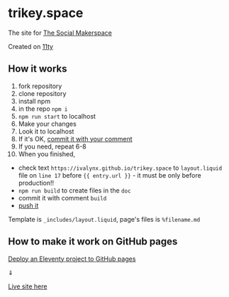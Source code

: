 # trikey.space
The site for [The Social Makerspace](https://www.trikey.space/)

Created on [11ty](https://www.11ty.dev/)

## How it works
1. fork repository
2. clone repository
3. install npm
4. in the repo `npm i`
5. `npm run start` to localhost
6. Make your changes
7. Look it to localhost
8. If it's OK, [commit it with your comment](https://git-scm.com/docs/git-commit)
9. If you need, repeat 6-8
10. When you finished, 
  * check text `https://ivalynx.github.io/trikey.space` to `layout.liquid` file on `line 17` before `{{ entry.url }}` - it must be only before production!!
  * `npm run build` to create files in the `doc`
  * commit it with comment `build`
  * [push it](https://git-scm.com/docs/git-push)


Template is `_includes/layout.liquid`, page's files is `%filename.md`

## How to make it work on GitHub pages
[Deploy an Eleventy project to GitHub pages](https://www.11ty.dev/docs/deployment/#deploy-an-eleventy-project-to-github-pages)

⇓

[Live site here](https://ivalynx.github.io/trikey.space/)